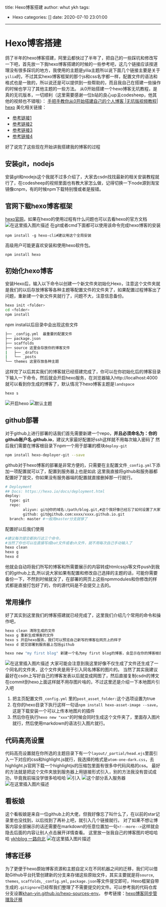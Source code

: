 title: Hexo博客搭建
author: whut ykh
tags:
  - Hexo
categories: []
date: 2020-07-10 23:01:00
---
# Hexo博客搭建
鸽了半年的hexo博客搭建，阿里云都快过了半年了，把自己的一些踩坑和修改写一下吧，首先放一下我hexo博客搭建的时候的一些参考吧，这几个链接应该按道理没有很多踩坑的地方，我使用的主题是yilia主题所以说下面几个链接主要是关于`yilia`的，不过其实hexo博客框架的那个js和css名字都一样，配置文件的语法和格式也是一致的，所以说还是可以提供到一些帮助的，而且我自己在搭建一些操作的时候也学习了其他主题的一些方法。
从0开始搭建一个hexo博客无坑教程，是真的无坑版本，一切顺利（这里需要感谢一位b站的良心up主codesheep，他其他的视频也不错哦）：
[手把手教你从0开始搭建自己的个人博客 |无坑版视频教程| hexo](https://www.bilibili.com/video/BV1Yb411a7ty?from=search&seid=15936694823282570499)
美化相关链接：
- [参考链接1](https://zhousiwei.gitee.io/)
- [参考链接2](https://blog.zscself.com/posts/70677220/)
- [参考链接3](https://shu-ren-yu.github.io/2020/02/08/hexo-%E5%BB%BA%E7%AB%99%E5%8F%82%E8%80%83%E8%B5%84%E6%96%99/)
- [参考链接4](https://ccs.zone/post/65edc760.html)
 
好了说完了这些现在开始讲我搭建我的博客的过程<!--more-->
## 安装git，nodejs
安装git和nodejs这个我就不过多介绍了，大家去csdn找找最新的相关安装教程就行了，在codesheep的视频里面也有教大家怎么做，记得切换一下node源到淘宝镜像cnpm，有的时候npm下载特别慢或者是报错。
## 官网下载hexo博客框架
[hexo官网](https://hexo.io/)，如果在hexo的使用过程有什么问题也可以去看hexo的官方文档
![在这里插入图片描述](https://img-blog.csdnimg.cn/20200710212314229.png?x-oss-process=image/watermark,type_ZmFuZ3poZW5naGVpdGk,shadow_10,text_aHR0cHM6Ly9ibG9nLmNzZG4ubmV0L0phY2tfX19F,size_16,color_FFFFFF,t_70)
在git或者cmd下面都可以使用该命令完成hexo博客的安装
```shell
npm install -g hexo-cli#建议用这个全局安装
```
高级用户可能更喜欢安装和使用hexo软件包。
```shell
npm install hexo
```
## 初始化hexo博客
安装Hexo后，输入以下命令以创建一个新文件夹初始化Hexo，注意这个文件夹就是我们的以后存放博客等各种主题等配置文件的文件夹了，如果配置过程博客出了问题，重新建一个新文件夹就行了，问题不大，注意信息备份。
```bash
hexo init <folder>
cd <folder>
npm install
```
npm instal以后目录中会出现这些文件

```bash
├── _config.yml  最重要的配置文件
├── package.json
├── scaffolds
├── source 这里会存放你的博客文件
|   ├── _drafts
|   └── _posts
└── themes 这里存放各种主题
```

这样完了以后其实我们的博客就已经搭建完成了，你可以在你初始化后的博客目录下输入一下命令，然后就会开启hexo服务，在浏览器输入http://localhost:4000  
就可以看到你生成的博客了，默认情况下hexo博客主题是`landspace`
```bash
hexo s
```
![开启hexo](https://img-blog.csdnimg.cn/20200710214046575.png?x-oss-process=image/watermark,type_ZmFuZ3poZW5naGVpdGk,shadow_10,text_aHR0cHM6Ly9ibG9nLmNzZG4ubmV0L0phY2tfX19F,size_16,color_FFFFFF,t_70)
![默认主题](https://img-blog.csdnimg.cn/20200710214711645.png?x-oss-process=image/watermark,type_ZmFuZ3poZW5naGVpdGk,shadow_10,text_aHR0cHM6Ly9ibG9nLmNzZG4ubmV0L0phY2tfX19F,size_16,color_FFFFFF,t_70)

## github部署
对于github上进行部署的话我们首先需要新建一个repo，**并且必须命名为：你的github账户名.github.io**，建议大家最好配置好ssh这样就不用每次输入密码了
然后我们需要在博客根目录下npm一个用于部署的模块`deploy-git` 

```bash
npm install hexo-deployer-git --save
```
github对于hexo博客的部署是非常方便的，只需要在主配置文件`_config.yml`下添加一项配置就可以了，配置到服务器上也是如此
这里我直接将github和服务器都配置好了提交，你如果没有服务器端的配置就直接删掉那一行就行。

```bash
# Deployment
## Docs: https://hexo.io/docs/deployment.html
deploy:
  type: git
  repo: 
        aliyun: git@你的域名:/path/blog.git,#这个我好像已经忘了如何设置了大家可以自行百度hexo部署到阿里云
        github: git@github.com:xxxx/xxxx.github.io.git
  branch: master #一般用master分支就够了
```
配置好以后我们使用

```bash
#建议每次提交都执行这三个命令，
#当然了你也可以在直接写成bat文件或者sh文件，就不用每次自己手动输入了
hexo clean
hexo g
hexo d
```
他就会自动将我们所写的博客和所需要展示的内容转成htmlcssjs等文件push到我们的github上去,所以说大家如果有配置和修改自己选择的主题的话，可能你需要备份一下，不然到时候就没了，在部署的网页上这些npmmodules和你修改的样式都是直接打包好了的，你的源代码是不会提交上去的。
## 常用操作
好了其实到这里我们的博客搭建就已经完成了，这里我们介绍几个常用的命令和操作吧，
```bash
hexo clean 清除生成的文件
hexo g 重新生成博客的文件
hexo s 开启hexo服务，我们可以预览自己新写的博客在网页上的样子
hexo d 提交部署到服务器上包括github

hexo new "my first blog" 新建一个名为my first blog的博客，会显示在你的博客根目录的`source/_posts`下面
```
![在这里插入图片描述](https://img-blog.csdnimg.cn/20200710221527596.png?x-oss-process=image/watermark,type_ZmFuZ3poZW5naGVpdGk,shadow_10,text_aHR0cHM6Ly9ibG9nLmNzZG4ubmV0L0phY2tfX19F,size_16,color_FFFFFF,t_70)
大家可能会注意到我这里好像不仅生成了文件还生成了一个同名的文件夹，这个文件夹是用于引入同名博客的图片的。
当然了其实我建议最好在csdn上写好自己的博客发表以后就变成网图了，然后直接复制csdn的博文在commit到hexo上面这样就不用存图片啥的，不过这里还是介绍一下本地图片引入吧

 1. 把主页配置文件`_config.yml` 里的`post_asset_folder:`这个选项设置为true
 2. 在你的hexo目录下执行这样一句话`npm install hexo-asset-image --save`，这是下载安装一个可以上传本地图片的插件
 3. 然后你在执行`hexo new "xxx"`的时候会同时生成这个文件夹了，里面存入图片就行，然后使用markdown的语法引入图片就行。

## 代码高亮设置
代码高亮设置就在你所选的主题目录下有一个`layout/_partial/head.ejs`里面引入一下对应的css和highlight.js就行，我选择的格式是`atom-one-dark.css`，去highlight.js官网下载一个highlightjs的压缩包里面有很多中代码风格的css。
最好的方法就是把这个文件夹放到服务器上用链接形式引入，别的方法我没有尝试成功，毕竟我前端没学很多哈哈哈
![引入](https://img-blog.csdnimg.cn/20200710225154715.png)
![这个部分丢入服务器](https://img-blog.csdnimg.cn/20200710225107993.png?x-oss-process=image/watermark,type_ZmFuZ3poZW5naGVpdGk,shadow_10,text_aHR0cHM6Ly9ibG9nLmNzZG4ubmV0L0phY2tfX19F,size_16,color_FFFFFF,t_70)
![在这里插入图片描述](https://img-blog.csdnimg.cn/20200710225024894.png?x-oss-process=image/watermark,type_ZmFuZ3poZW5naGVpdGk,shadow_10,text_aHR0cHM6Ly9ibG9nLmNzZG4ubmV0L0phY2tfX19F,size_16,color_FFFFFF,t_70#pic_center)
## 看板娘
这个看板娘是来自一位github上的大佬，但我好像忘了叫什么了，在以前的star记录里也没找到，以后找到了再补上吧，就引入几个链接就行。
对了如果不想让博客内容全部展示的话还需要在markdown的任意位置加一句`<!--more-->`这样就会隐去后面的内容让别人点击展开详情查看。
这里放一张我自己的博客图片吧哈哈哈
[ykhblog 一路向北](https://khany.top/)
![在这里插入图片描述](https://img-blog.csdnimg.cn/20200710223950744.png?x-oss-process=image/watermark,type_ZmFuZ3poZW5naGVpdGk,shadow_10,text_aHR0cHM6Ly9ibG9nLmNzZG4ubmV0L0phY2tfX19F,size_16,color_FFFFFF,t_70)

## 博客迁移
为了更便于hexo原始博客资源和主题自定义在不同机器之间的迁移，我们可以借助Github平台托管创建新的分支来存储这些原始文件，其实主要就是将`source`, `themes`, `scaffolds`, `_config.yml`, `package.json`等文件提交即可，Hexo框架自带生成的`.gitignore`已经帮我们整理了不需要提交的文件。可以参考我的代码仓库分支设置[khan-yin.github.io/hexo-sources-env](https://github.com/khan-yin/khan-yin.github.io/tree/hexo-sources-env)。
参考链接：[hexo博客同步管理及迁移](https://www.jianshu.com/p/fceaf373d797)
